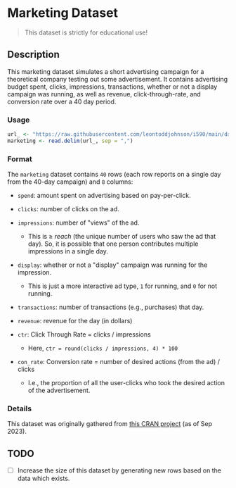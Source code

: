 # Marketing Dataset

> This dataset is strictly for educational use!

## Description

This marketing dataset simulates a short advertising campaign for a theoretical company testing out some advertisement. It contains advertising budget spent, clicks, impressions, transactions, whether or not a display campaign was running, as well as revenue, click-through-rate, and conversion rate over a 40 day period.

### Usage

```R
url_ <- "https://raw.githubusercontent.com/leontoddjohnson/i590/main/data/marketing/marketing.csv"
marketing <- read.delim(url_, sep = ",")
```

### Format

The `marketing` dataset contains `40` rows (each row reports on a single day from the 40-day campaign) and `8` columns:

- `spend`: amount spent on advertising based on pay-per-click.
- `clicks`: number of clicks on the ad.
- `impressions`: number of "views" of the ad. 
  - This is $\geq$ *reach* (the unique number of users who saw the ad that day). So, it is possible that one person contributes multiple impressions in a single day.

- `display`: whether or not a "display" campaign was running for the impression. 
  - This is just a more interactive ad type, `1` for running, and `0` for not running.

- `transactions`: number of transactions (e.g., purchases) that day.
- `revenue`: revenue for the day (in dollars)
- `ctr`: Click Through Rate = clicks / impressions
  - Here, `ctr = round(clicks / impressions, 4) * 100`

- `con_rate`: Conversion rate = number of desired actions (from the ad) / clicks
  - I.e., the proportion of all the user-clicks who took the desired action of the advertisement.


### Details

This dataset was originally gathered from [this CRAN project](https://search.r-project.org/CRAN/refmans/liver/html/marketing.html) (as of Sep 2023).

## TODO

- [ ] Increase the size of this dataset by generating new rows based on the data which exists.